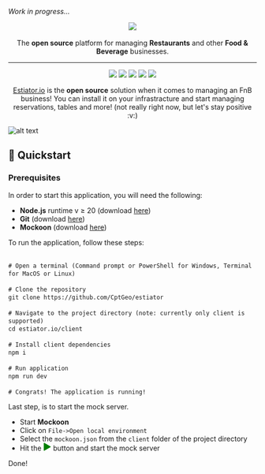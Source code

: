 <em>Work in progress...</em>

<p align="center">
   <a href="https://estiator.io" target="_blank">
      <img src="https://github.com/user-attachments/assets/acf1e356-fa42-4743-a637-76100558da7d" width="300" />
   </a>
</p>
<p align="center">
  The <strong>open source</strong> platform for managing <strong>Restaurants</strong> and other <strong>Food & Beverage</strong> businesses. 
</p>

---

<p align="center">
<img src="https://img.shields.io/badge/v5.6-%233178c6?style=for-the-badge&label=typescript">
<img src="https://img.shields.io/badge/v5.4-%23ffd747?style=for-the-badge&label=vite">
<img src="https://img.shields.io/badge/v18.3-%23007fa2?style=for-the-badge&label=react">
<img src="https://img.shields.io/badge/v2.4-%23d03bf3?style=for-the-badge&label=nextui"/>
<img src="https://img.shields.io/badge/v3.4-%23a1f4fb?style=for-the-badge&label=tailwindcss">

</p>

<p align="center">
  <a href="https://estiator.io" target="_blank">Estiator.io</a> is the <strong>open source</strong> solution when it comes to managing an FnB business! You can install it on your infrastracture and start managing reservations, tables and more! (not really right now, but let's stay positive :v:)
</p>

![alt text](.assets/demo.gif)

## :rocket: Quickstart

### Prerequisites 
In order to start this application, you will need the following: 

- **Node.js** runtime v &ge; 20 (download [here](https://nodejs.org/en))
- **Git** (download [here](https://git-scm.com/downloads))
- **Mockoon** (download [here](https://mockoon.com/))

To run the application, follow these steps: 
```shell

# Open a terminal (Command prompt or PowerShell for Windows, Terminal for MacOS or Linux)

# Clone the repository
git clone https://github.com/CptGeo/estiator

# Navigate to the project directory (note: currently only client is supported)
cd estiator.io/client

# Install client dependencies
npm i

# Run application
npm run dev

# Congrats! The application is running!
```

Last step, is to start the mock server.

- Start **Mockoon**
- Click on `File->Open local environment`
- Select the `mockoon.json` from the `client` folder of the project directory 
- Hit the ![alt text](.assets/play-button.png) button and start the mock server

Done!
